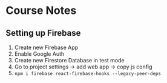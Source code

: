 # Course Notes

## Setting up Firebase

1. Create new Firebase App
2. Enable Google Auth
3. Create new Firestore Database in test mode
4. Go to project settings -> add web app -> copy js config
5. `npm i firebase react-firebase-hooks --legacy-peer-deps`